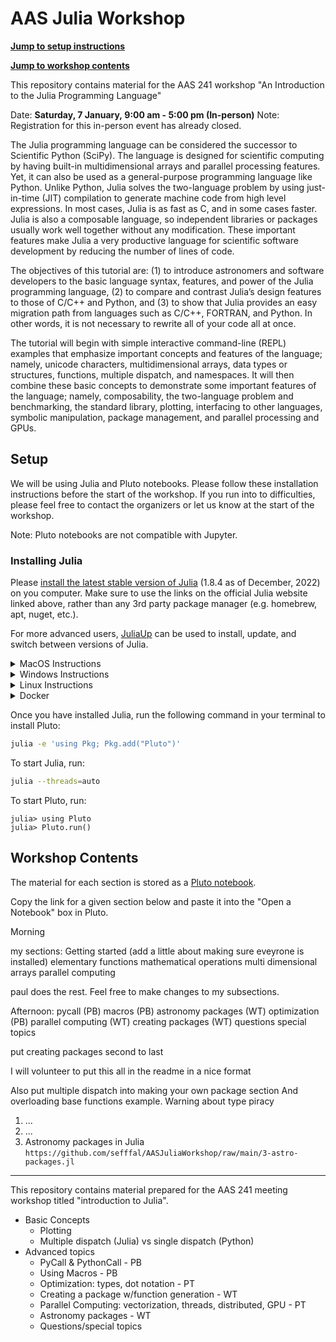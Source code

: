 # AAS Julia Workshop

[**Jump to setup instructions**](#setup)

[**Jump to workshop contents**](#workshop-contents)

This repository contains material for the AAS 241 workshop "An Introduction to the Julia Programming Language"

Date: **Saturday, 7 January, 9:00 am - 5:00 pm (In-person)**
Note: Registration for this in-person event has already closed.


The Julia programming language can be considered the successor to Scientific Python (SciPy). The language is designed for scientific computing by having built-in multidimensional arrays and parallel processing features. Yet, it can also be used as a general-purpose programming language like Python. Unlike Python, Julia solves the two-language problem by using just-in-time (JIT) compilation to generate machine code from high level expressions. In most cases, Julia is as fast as C, and in some cases faster. Julia is also a composable language, so independent libraries or packages usually work well together without any modification. These important features make Julia a very productive language for scientific software development by reducing the number of lines of code.

The objectives of this tutorial are: (1) to introduce astronomers and software developers to the basic language syntax, features, and power of the Julia programming language, (2) to compare and contrast Julia’s design features to those of C/C++ and Python, and (3) to show that Julia provides an easy migration path from languages such as C/C++, FORTRAN, and Python. In other words, it is not necessary to rewrite all of your code all at once.

The tutorial will begin with simple interactive command-line (REPL) examples that emphasize important concepts and features of the language; namely, unicode characters, multidimensional arrays, data types or structures, functions, multiple dispatch, and namespaces. It will then combine these basic concepts to demonstrate some important features of the language; namely, composability, the two-language problem and benchmarking, the standard library, plotting, interfacing to other languages, symbolic manipulation, package management, and parallel processing and GPUs. 


## Setup

We will be using Julia and Pluto notebooks. Please follow these installation instructions before the start of the workshop. If you run into to difficulties, please feel free to contact the organizers or let us know at the start of the workshop.

Note: Pluto notebooks are not compatible with Jupyter.

### Installing Julia
Please [install the latest stable version of Julia](https://julialang.org/downloads/) (1.8.4 as of December, 2022) on you computer. Make sure to use the links on the official Julia website linked above, rather than any 3rd party package manager (e.g. homebrew, apt, nuget, etc.).

For more advanced users, [JuliaUp](https://github.com/JuliaLang/juliaup) can be used to install, update, and switch between versions of Julia. 

<details>
<summary>MacOS Instructions</summary>
If you have a new mac with an M1 processor, make sure to select the "M-series Processor" link for improved performance.
</details>

<details>
<summary>Windows Instructions</summary>
This [Microsoft Store](https://www.microsoft.com/store/apps/9NJNWW8PVKMN) link can also be used to install JuliaUp.

We strongly recomend you use the Windows Terminal included in Windows 11 or downloadable from the [Microsoft store](https://aka.ms/terminal). Windows Terminal has improved font and math symbol rendering compared to the antiquated `cmd.exe`.
</details>

<details>
<summary>Linux Instructions</summary>
After downloading the correct version of Julia for your operating system, expand the archive (e.g. `tar -xvf julia-xyz.tar.gz`) and place the binary `julia-xyz/bin/julia` in your `PATH`.

The version of Julia included in OS package managers (yum, apt, pacman, etc) frequently have bugs not seen in the offical binaries. For more information, [see here](https://julialang.org/downloads/platform/#a_brief_note_about_unofficial_binaries).
</details>

<details>
<summary>Docker</summary>
Julia runs in lightweight, self-contained environments. It is therefore not usually necessary to install Julia within Docker for the sake of reproducibility.
</details>

Once you have installed Julia, run the following command in your terminal to install Pluto:
```bash
julia -e 'using Pkg; Pkg.add("Pluto")'
```

To start Julia, run:
```bash
julia --threads=auto 
```

To start Pluto, run:
```julia-repl
julia> using Pluto
julia> Pluto.run()
```

## Workshop Contents

The material for each section is stored as a [Pluto notebook](https://plutojl.org/). 

Copy the link for a given section below and paste it into the "Open a Notebook" box in Pluto.

Morning

my sections:
Getting started (add a little about making sure eveyrone is installed)
elementary functions
mathematical operations
multi dimensional arrays
parallel computing

paul does the rest. Feel free to make changes to my subsections.

Afternoon:
pycall (PB)
macros (PB)
astronomy packages (WT)
optimization (PB)
parallel computing (WT)
creating packages (WT)
questions special topics


put creating packages second to last

I will volunteer to put this all in the readme in a nice format

Also put multiple dispatch into making your own package section
And overloading base functions example.
Warning about type piracy


1. ...
2. ...
3. Astronomy packages in Julia `https://github.com/sefffal/AASJuliaWorkshop/raw/main/3-astro-packages.jl`



-----
This repository contains material prepared for the AAS 241 meeting workshop titled "introduction to Julia".


* Basic Concepts
    * Plotting
    * Multiple dispatch (Julia) vs single dispatch (Python)
* Advanced topics
  * PyCall & PythonCall - PB
  * Using Macros - PB
  * Optimization: types, dot notation - PT
  * Creating a package w/function generation - WT
  * Parallel Computing: vectorization, threads, distributed, GPU - PT
  * Astronomy packages - WT
  * Questions/special topics
